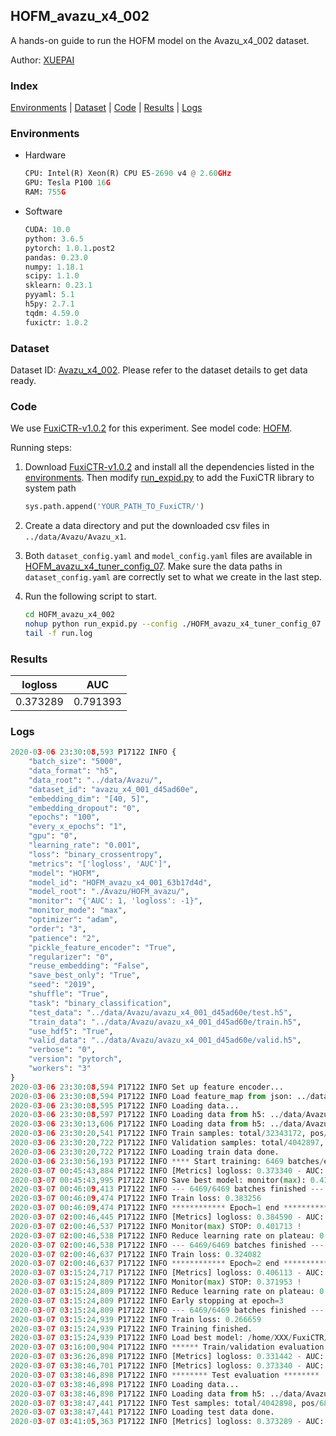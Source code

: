 ## HOFM_avazu_x4_002

A hands-on guide to run the HOFM model on the Avazu_x4_002 dataset.

Author: [XUEPAI](https://github.com/xue-pai)

### Index
[Environments](#Environments) | [Dataset](#Dataset) | [Code](#Code) | [Results](#Results) | [Logs](#Logs)

### Environments
+ Hardware

  ```python
  CPU: Intel(R) Xeon(R) CPU E5-2690 v4 @ 2.60GHz
  GPU: Tesla P100 16G
  RAM: 755G

  ```

+ Software

  ```python
  CUDA: 10.0
  python: 3.6.5
  pytorch: 1.0.1.post2
  pandas: 0.23.0
  numpy: 1.18.1
  scipy: 1.1.0
  sklearn: 0.23.1
  pyyaml: 5.1
  h5py: 2.7.1
  tqdm: 4.59.0
  fuxictr: 1.0.2
  ```

### Dataset
Dataset ID: [Avazu_x4_002](https://github.com/openbenchmark/BARS/blob/master/ctr_prediction/datasets/Avazu/README.md#Avazu_x4_002). Please refer to the dataset details to get data ready.

### Code

We use [FuxiCTR-v1.0.2](fuxictr_url) for this experiment. See model code: [HOFM](https://github.com/xue-pai/FuxiCTR/blob/v1.0.2/fuxictr/pytorch/models/HOFM.py).

Running steps:

1. Download [FuxiCTR-v1.0.2](fuxictr_url) and install all the dependencies listed in the [environments](#environments). Then modify [run_expid.py](./run_expid.py#L5) to add the FuxiCTR library to system path
    
    ```python
    sys.path.append('YOUR_PATH_TO_FuxiCTR/')
    ```

2. Create a data directory and put the downloaded csv files in `../data/Avazu/Avazu_x1`.

3. Both `dataset_config.yaml` and `model_config.yaml` files are available in [HOFM_avazu_x4_tuner_config_07](./HOFM_avazu_x4_tuner_config_07). Make sure the data paths in `dataset_config.yaml` are correctly set to what we create in the last step.

4. Run the following script to start.

    ```bash
    cd HOFM_avazu_x4_002
    nohup python run_expid.py --config ./HOFM_avazu_x4_tuner_config_07 --expid HOFM_avazu_x4_001_252b26d7 --gpu 0 > run.log &
    tail -f run.log
    ```

### Results

| logloss | AUC  |
|:--------------------:|:--------------------:|
| 0.373289 | 0.791393  |


### Logs
```python
2020-03-06 23:30:08,593 P17122 INFO {
    "batch_size": "5000",
    "data_format": "h5",
    "data_root": "../data/Avazu/",
    "dataset_id": "avazu_x4_001_d45ad60e",
    "embedding_dim": "[40, 5]",
    "embedding_dropout": "0",
    "epochs": "100",
    "every_x_epochs": "1",
    "gpu": "0",
    "learning_rate": "0.001",
    "loss": "binary_crossentropy",
    "metrics": "['logloss', 'AUC']",
    "model": "HOFM",
    "model_id": "HOFM_avazu_x4_001_63b17d4d",
    "model_root": "./Avazu/HOFM_avazu/",
    "monitor": "{'AUC': 1, 'logloss': -1}",
    "monitor_mode": "max",
    "optimizer": "adam",
    "order": "3",
    "patience": "2",
    "pickle_feature_encoder": "True",
    "regularizer": "0",
    "reuse_embedding": "False",
    "save_best_only": "True",
    "seed": "2019",
    "shuffle": "True",
    "task": "binary_classification",
    "test_data": "../data/Avazu/avazu_x4_001_d45ad60e/test.h5",
    "train_data": "../data/Avazu/avazu_x4_001_d45ad60e/train.h5",
    "use_hdf5": "True",
    "valid_data": "../data/Avazu/avazu_x4_001_d45ad60e/valid.h5",
    "verbose": "0",
    "version": "pytorch",
    "workers": "3"
}
2020-03-06 23:30:08,594 P17122 INFO Set up feature encoder...
2020-03-06 23:30:08,594 P17122 INFO Load feature_map from json: ../data/Avazu/avazu_x4_001_d45ad60e/feature_map.json
2020-03-06 23:30:08,595 P17122 INFO Loading data...
2020-03-06 23:30:08,597 P17122 INFO Loading data from h5: ../data/Avazu/avazu_x4_001_d45ad60e/train.h5
2020-03-06 23:30:13,606 P17122 INFO Loading data from h5: ../data/Avazu/avazu_x4_001_d45ad60e/valid.h5
2020-03-06 23:30:20,541 P17122 INFO Train samples: total/32343172, pos/5492052, neg/26851120, ratio/16.98%
2020-03-06 23:30:20,722 P17122 INFO Validation samples: total/4042897, pos/686507, neg/3356390, ratio/16.98%
2020-03-06 23:30:20,722 P17122 INFO Loading train data done.
2020-03-06 23:30:56,193 P17122 INFO **** Start training: 6469 batches/epoch ****
2020-03-07 00:45:43,884 P17122 INFO [Metrics] logloss: 0.373340 - AUC: 0.791282
2020-03-07 00:45:43,995 P17122 INFO Save best model: monitor(max): 0.417942
2020-03-07 00:46:09,413 P17122 INFO --- 6469/6469 batches finished ---
2020-03-07 00:46:09,474 P17122 INFO Train loss: 0.383256
2020-03-07 00:46:09,474 P17122 INFO ************ Epoch=1 end ************
2020-03-07 02:00:46,445 P17122 INFO [Metrics] logloss: 0.384590 - AUC: 0.786303
2020-03-07 02:00:46,537 P17122 INFO Monitor(max) STOP: 0.401713 !
2020-03-07 02:00:46,538 P17122 INFO Reduce learning rate on plateau: 0.000100
2020-03-07 02:00:46,538 P17122 INFO --- 6469/6469 batches finished ---
2020-03-07 02:00:46,637 P17122 INFO Train loss: 0.324082
2020-03-07 02:00:46,637 P17122 INFO ************ Epoch=2 end ************
2020-03-07 03:15:24,717 P17122 INFO [Metrics] logloss: 0.406113 - AUC: 0.778066
2020-03-07 03:15:24,809 P17122 INFO Monitor(max) STOP: 0.371953 !
2020-03-07 03:15:24,809 P17122 INFO Reduce learning rate on plateau: 0.000010
2020-03-07 03:15:24,809 P17122 INFO Early stopping at epoch=3
2020-03-07 03:15:24,809 P17122 INFO --- 6469/6469 batches finished ---
2020-03-07 03:15:24,939 P17122 INFO Train loss: 0.266659
2020-03-07 03:15:24,939 P17122 INFO Training finished.
2020-03-07 03:15:24,939 P17122 INFO Load best model: /home/XXX/FuxiCTR/benchmarks/Avazu/HOFM_avazu/avazu_x4_001_d45ad60e/HOFM_avazu_x4_001_63b17d4d_avazu_x4_001_d45ad60e_model.ckpt
2020-03-07 03:16:00,904 P17122 INFO ****** Train/validation evaluation ******
2020-03-07 03:36:26,898 P17122 INFO [Metrics] logloss: 0.331442 - AUC: 0.854117
2020-03-07 03:38:46,701 P17122 INFO [Metrics] logloss: 0.373340 - AUC: 0.791282
2020-03-07 03:38:46,898 P17122 INFO ******** Test evaluation ********
2020-03-07 03:38:46,898 P17122 INFO Loading data...
2020-03-07 03:38:46,898 P17122 INFO Loading data from h5: ../data/Avazu/avazu_x4_001_d45ad60e/test.h5
2020-03-07 03:38:47,441 P17122 INFO Test samples: total/4042898, pos/686507, neg/3356391, ratio/16.98%
2020-03-07 03:38:47,441 P17122 INFO Loading test data done.
2020-03-07 03:41:05,363 P17122 INFO [Metrics] logloss: 0.373289 - AUC: 0.791393

```
